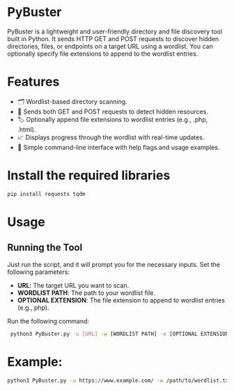 # PyBuster
PyBuster is a lightweight and user-friendly directory and file discovery tool built in Python. It sends HTTP GET and POST requests to discover hidden directories, files, or endpoints on a target URL using a wordlist. You can optionally specify file extensions to append to the wordlist entries.

# Features
- 🗂️ Wordlist-based directory scanning.
- 🔄 Sends both GET and POST requests to detect hidden resources.
- 🏷️ Optionally append file extensions to wordlist entries (e.g., .php, .html).
- 📈 Displays progress through the wordlist with real-time updates.
- 🔧 Simple command-line interface with help flags and usage examples.

# Install the required libraries
```bash
pip install requests tqdm
```
# Usage
## Running the Tool
Just run the script, and it will prompt you for the necessary inputs. Set the following parameters:

- **URL**: The target URL you want to scan.
- **WORDLIST PATH**: The path to your wordlist file.
- **OPTIONAL EXTENSION**: The file extension to append to wordlist entries (e.g., php).

 Run the following command:
```bash
 python3 PyBuster.py -u [URL] -w [WORDLIST PATH] -e [OPTIONAL EXTENSION]
```

# Example: 
```bash
python3 PyBuster.py -u https://www.example.com/ -w /path/to/wordlist.txt -e php
``` 
